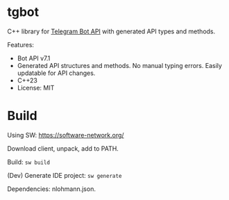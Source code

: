 # tgbot

C++ library for [Telegram Bot API](https://core.telegram.org/bots/api) with generated API types and methods.

Features:

* Bot API v7.1
* Generated API structures and methods. No manual typing errors. Easily updatable for API changes.
* C++23
* License: MIT

# Build

Using SW: https://software-network.org/

Download client, unpack, add to PATH.

Build: `sw build`

(Dev) Generate IDE project: `sw generate`

Dependencies: nlohmann.json.
